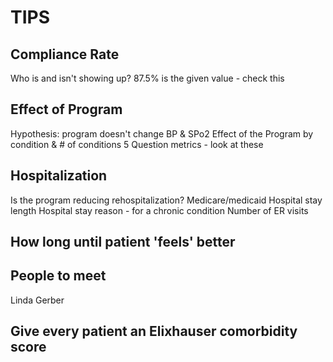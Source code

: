# TIPS

## Compliance Rate ##
 Who is and isn't showing up?
 87.5% is the given value - check this

 ## Effect of Program ##
 Hypothesis: program doesn't change BP & SPo2
 Effect of the Program by condition & # of conditions
 5 Question metrics - look at these

 ## Hospitalization ##
 Is the program reducing rehospitalization?
 Medicare/medicaid
 Hospital stay length
 Hospital stay reason - for a chronic condition
 Number of ER visits

 ## How long until patient 'feels' better #

 ## People to meet ##
 Linda Gerber
 
 ## Give every patient an Elixhauser comorbidity score ##
